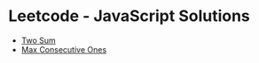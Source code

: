 # Leetcode - JavaScript Solutions

- [Two Sum](./two-sum.js)
- [Max Consecutive Ones](./max-consecutive-ones.js)
